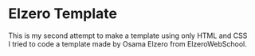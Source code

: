 # Elzero Template
This is my second attempt to make a template using only HTML and CSS  
I tried to code a template made by Osama Elzero from ElzeroWebSchool.
